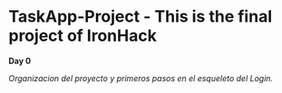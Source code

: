 # TaskApp-Project - This is the final project of IronHack

**Day 0**

*Organizacion del proyecto y primeros pasos en el esqueleto del Login.*
